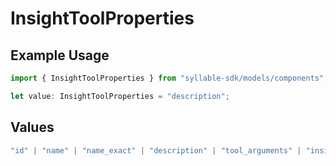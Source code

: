 # InsightToolProperties

## Example Usage

```typescript
import { InsightToolProperties } from "syllable-sdk/models/components";

let value: InsightToolProperties = "description";
```

## Values

```typescript
"id" | "name" | "name_exact" | "description" | "tool_arguments" | "insight_tool_definition_id" | "updated_at"
```
